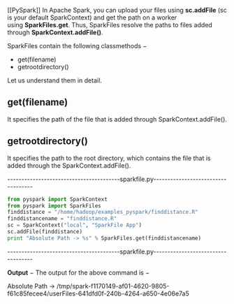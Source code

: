 [[PySpark]]
In Apache Spark, you can upload your files using **sc.addFile** (sc is your default SparkContext) and get the path on a worker using **SparkFiles.get**. Thus, SparkFiles resolve the paths to files added through **SparkContext.addFile()**.

SparkFiles contain the following classmethods −

- get(filename)
- getrootdirectory()

Let us understand them in detail.

## get(filename)

It specifies the path of the file that is added through SparkContext.addFile().

## getrootdirectory()

It specifies the path to the root directory, which contains the file that is added through the SparkContext.addFile().

----------------------------------------sparkfile.py-----------------------------------
```python
from pyspark import SparkContext
from pyspark import SparkFiles
finddistance = "/home/hadoop/examples_pyspark/finddistance.R"
finddistancename = "finddistance.R"
sc = SparkContext("local", "SparkFile App")
sc.addFile(finddistance)
print "Absolute Path -> %s" % SparkFiles.get(finddistancename)
```
----------------------------------------sparkfile.py-----------------------------------

**Output** − The output for the above command is −

Absolute Path -> 
   /tmp/spark-f1170149-af01-4620-9805-f61c85fecee4/userFiles-641dfd0f-240b-4264-a650-4e06e7a5
   